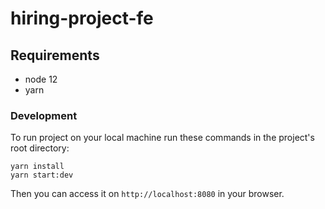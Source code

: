 # hiring-project-fe 

## Requirements

- node 12
- yarn

### Development

To run project on your local machine run these commands in the project's root directory:

```
yarn install
yarn start:dev
```

Then you can access it on `http://localhost:8080` in your browser.
